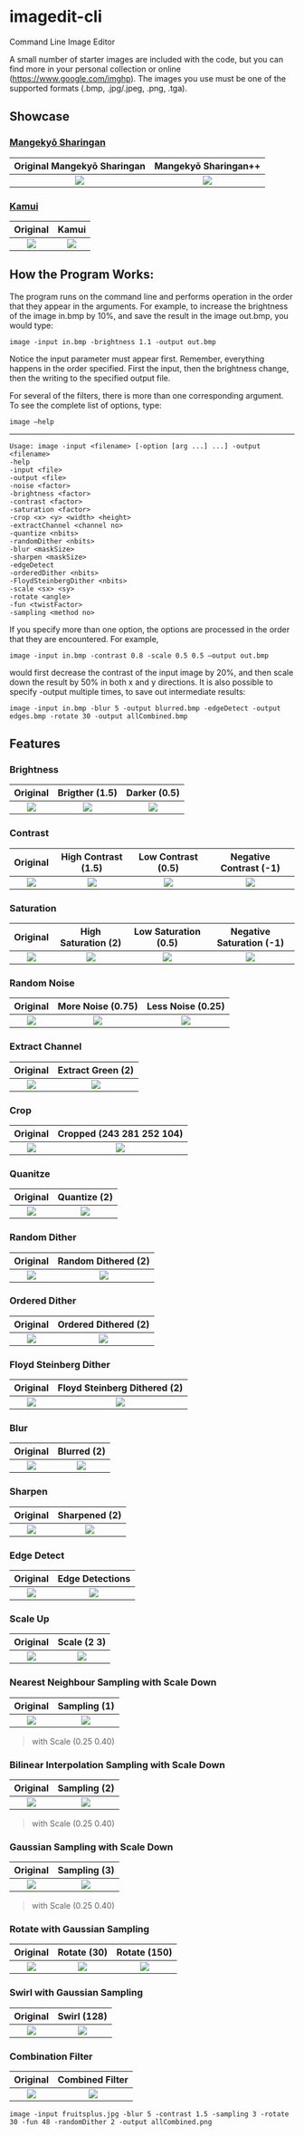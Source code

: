 # imagedit-cli
Command Line Image Editor

A	small	number	of	starter	images	are	included	with	the	code,	but	you	can	find	more
in	your	personal	collection	or	online	(https://www.google.com/imghp).	The	images
you	use	must	be	one	of	the	supported	formats	(.bmp,	.jpg/.jpeg,	.png,	.tga).

## Showcase

### [Mangekyō Sharingan](http://naruto.wikia.com/wiki/Mangeky%C5%8D_Sharingan)

|  Original Mangekyō Sharingan         |  Mangekyō Sharingan++          | 
|:-------------------------:|:-------------------------:|
|![](sample/sharingan2.jpg) | ![](output/kamui2.png)  |

### [Kamui](http://naruto.wikia.com/wiki/Kamui)

|  Original          |  Kamui          | 
|:-------------------------:|:-------------------------:|
|![](sample/sharingan.jpg) | ![](output/kamui.png)  |

## How	the	Program	Works:

The	program	runs	on	the	command	line	and
performs	operation	in	the	order	that	they	appear	in	the	arguments.	For	example,	to
increase	the	brightness	of	the	image	in.bmp	by	10%,	and	save	the	result	in	the
image	out.bmp,	you	would	type:

`image -input in.bmp -brightness 1.1 -output out.bmp`

Notice	the	input	parameter	must	appear	first.	Remember,	everything	happens	in
the	order	specified.	First	the	input,	then	the	brightness	change,	then	the	writing	to
the	specified	output	file.

For	several	of	the	filters,	there	is	more	than	one	corresponding	argument.	To	see	the
complete	list	of	options,	type:

`image –help`
__________________
```
Usage: image -input <filename> [-option [arg ...] ...] -output <filename>
-help
-input <file>
-output <file>
-noise <factor>
-brightness <factor>
-contrast <factor>
-saturation <factor>
-crop <x> <y> <width> <height>
-extractChannel <channel no>
-quantize <nbits>
-randomDither <nbits>
-blur <maskSize>
-sharpen <maskSize>
-edgeDetect
-orderedDither <nbits>
-FloydSteinbergDither <nbits>
-scale <sx> <sy>
-rotate <angle>
-fun <twistFactor>
-sampling <method no>
```

If	you	specify	more	than	one	option,	the	options	are	processed	in	the	order	that	they
are	encountered.	For	example,

`image -input in.bmp -contrast 0.8 -scale 0.5 0.5 –output out.bmp`

would	first	decrease	the	contrast	of	the	input	image	by	20%,	and	then	scale	down	the
result	by	50%	in	both	x	and	y	directions.	It	is	also	possible	to	specify	-output
multiple	times,	to	save	out	intermediate	results:

`image -input in.bmp -blur 5 -output blurred.bmp -edgeDetect
-output edges.bmp -rotate 30 -output allCombined.bmp`

## Features

### Brightness

|  Original          |  Brigther (1.5)          | Darker (0.5) |
|:-------------------------:|:-------------------------:|:-------------------------:|
|![](sample/fruitsplus.jpg) | ![](output/bright.png)    | ![](output/dim.png)   |

### Contrast

|  Original          |  High Contrast (1.5)          | Low Contrast (0.5) | Negative Contrast (-1) |
|:-------------------------:|:-------------------------:|:-------------------------:|:-------------------------:|
|![](sample/fruitsplus.jpg) | ![](output/contrast_hi.png)    | ![](output/contrast_lo.png)   | ![](output/contrast_negative.png) |

### Saturation

|  Original          |  High Saturation (2)          | Low Saturation (0.5) | Negative Saturation (-1) |
|:-------------------------:|:-------------------------:|:-------------------------:|:-------------------------:
|![](sample/fruitsplus.jpg) | ![](output/saturation_high.png)    | ![](output/saturation_low.png)   |  ![](output/saturation_negative.png) |

### Random Noise

|  Original          |  More Noise (0.75)          | Less Noise (0.25) |
|:-------------------------:|:-------------------------:|:-------------------------:|
|![](sample/fruitsplus.jpg) | ![](output/noisy.png)    | ![](output/noisy2.png)   |

### Extract Channel

|  Original          |  Extract Green (2)          | 
|:-------------------------:|:-------------------------:|
|![](sample/fruitsplus.jpg) | ![](output/extract_red.png)  |

### Crop

|  Original          |  Cropped (243 281 252 104)          | 
|:-------------------------:|:-------------------------:|
|![](sample/fruitsplus.jpg) | ![](output/crop.png)  |

### Quanitze

|  Original          |  Quantize (2)          | 
|:-------------------------:|:-------------------------:|
|![](sample/fruitsplus.jpg) | ![](output/quantized.png)  |

### Random Dither

|  Original          |  Random Dithered (2)          | 
|:-------------------------:|:-------------------------:|
|![](sample/fruitsplus.jpg) | ![](output/randomDithered.png)  |

### Ordered Dither

|  Original          |  Ordered Dithered (2)          | 
|:-------------------------:|:-------------------------:|
|![](sample/fruitsplus.jpg) | ![](output/orderedDithered.png)  |

### Floyd Steinberg Dither

|  Original          |  Floyd Steinberg Dithered (2)          | 
|:-------------------------:|:-------------------------:|
|![](sample/fruitsplus.jpg) | ![](output/fsDithered.png)  |

### Blur

|  Original          |  Blurred (2)          | 
|:-------------------------:|:-------------------------:|
|![](sample/fruitsplus.jpg) | ![](output/blurry.png)  |

### Sharpen

|  Original          |  Sharpened (2)          | 
|:-------------------------:|:-------------------------:|
|![](sample/fruitsplus.jpg) | ![](output/sharpy.png)  |

### Edge Detect

|  Original          |  Edge Detections          | 
|:-------------------------:|:-------------------------:|
|![](sample/fruitsplus.jpg) | ![](output/edgy.png)  |

### Scale Up

|  Original          |  Scale (2 3)          | 
|:-------------------------:|:-------------------------:|
|![](sample/fruitsplus.jpg) | ![](output/scaled_up.png)  |

### Nearest Neighbour Sampling with Scale Down

|  Original          |  Sampling (1) | 
|:-------------------------:|:-------------------------:|
|![](sample/fruitsplus.jpg) | ![](output/scaled_down.png)  | 

> with Scale (0.25 0.40)

### Bilinear Interpolation Sampling with Scale Down

|  Original          |  Sampling (2) | 
|:-------------------------:|:-------------------------:|
|![](sample/fruitsplus.jpg) | ![](output/scaled_down_bilinear.png)  |

> with Scale (0.25 0.40)

### Gaussian Sampling with Scale Down

|  Original          |  Sampling (3)   | 
|:-------------------------:|:-------------------------:|
|![](sample/fruitsplus.jpg) | ![](output/scaled_down_gaussian.png)  |

> with Scale (0.25 0.40)

### Rotate with Gaussian Sampling

|  Original          |  Rotate (30)   | Rotate (150)   |
|:-------------------------:|:-------------------------:|:-------------------------:|
|![](sample/fruitsplus.jpg) | ![](output/rotate_30.png)  | ![](output/rotate_150.png) |

### Swirl with Gaussian Sampling

|  Original          |  Swirl (128)   |
|:-------------------------:|:-------------------------:|
|![](sample/fruitsplus.jpg) | ![](output/swirly.png)  |

### Combination Filter

|  Original          |  Combined Filter   |
|:-------------------------:|:-------------------------:|
|![](sample/fruitsplus.jpg) | ![](output/allCombined.png)  |


`image -input fruitsplus.jpg -blur 5 -contrast 1.5 -sampling 3 -rotate 30 -fun 48 -randomDither 2 -output allCombined.png`
